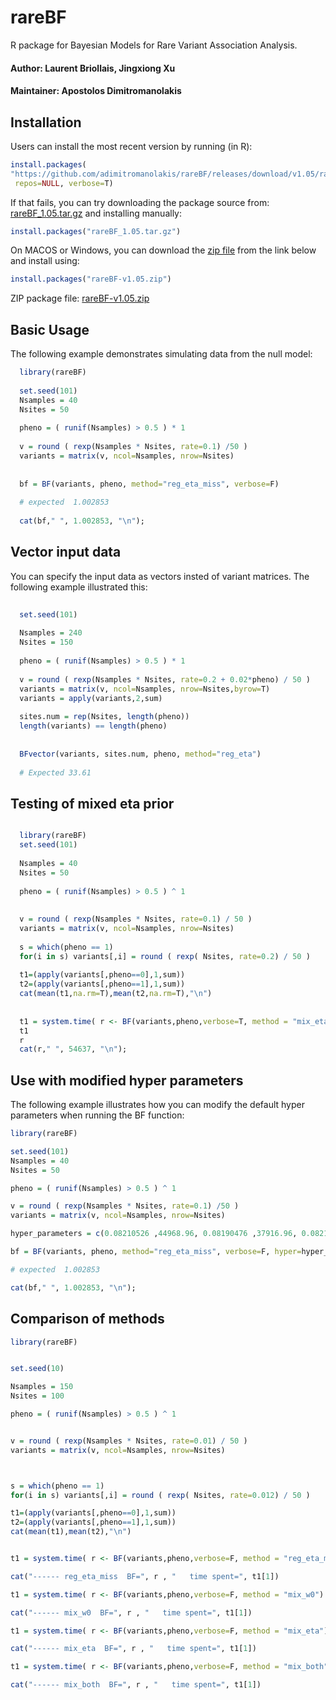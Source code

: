 # rareBF


R package for Bayesian Models for Rare Variant Association Analysis.

#### Author: Laurent Briollais, Jingxiong Xu 
#### Maintainer: Apostolos Dimitromanolakis

## Installation

Users can install the most recent version by running (in R):

```R
install.packages(
"https://github.com/adimitromanolakis/rareBF/releases/download/v1.05/rareBF_1.05.tar.gz",
 repos=NULL, verbose=T)
```

If that fails, you can try downloading the package source from: [rareBF_1.05.tar.gz](https://github.com/adimitromanolakis/rareBF/releases/download/v1.05/rareBF_1.05.tar.gz) and installing manually:

```R
install.packages("rareBF_1.05.tar.gz")
```



On MACOS or Windows, you can download the [zip file](https://github.com/adimitromanolakis/rareBF/releases/download/v1.05/rareBF-v1.05.zip) from the link below and install using: 
```R
install.packages("rareBF-v1.05.zip")
```

ZIP package file: [rareBF-v1.05.zip](https://github.com/adimitromanolakis/rareBF/releases/download/v1.05/rareBF-v1.05.zip)



## Basic Usage

The following example demonstrates simulating data from the null model:


```R
  library(rareBF)
  
  set.seed(101)
  Nsamples = 40
  Nsites = 50
  
  pheno = ( runif(Nsamples) > 0.5 ) * 1
  
  v = round ( rexp(Nsamples * Nsites, rate=0.1) /50 ) 
  variants = matrix(v, ncol=Nsamples, nrow=Nsites)
  
  
  bf = BF(variants, pheno, method="reg_eta_miss", verbose=F)
 
  # expected  1.002853
  
  cat(bf," ", 1.002853, "\n");

```
## Vector input data

You can specify the input data as vectors insted of variant matrices. The following example illustrated this:

```R
 
  set.seed(101)
  
  Nsamples = 240
  Nsites = 150
  
  pheno = ( runif(Nsamples) > 0.5 ) * 1
  
  v = round ( rexp(Nsamples * Nsites, rate=0.2 + 0.02*pheno) / 50 ) 
  variants = matrix(v, ncol=Nsamples, nrow=Nsites,byrow=T)
  variants = apply(variants,2,sum)
  
  sites.num = rep(Nsites, length(pheno))
  length(variants) == length(pheno)
  
  
  BFvector(variants, sites.num, pheno, method="reg_eta") 
  
  # Expected 33.61

```


## Testing of mixed eta prior


```R

  library(rareBF)
  set.seed(101)
  
  Nsamples = 40
  Nsites = 50
  
  pheno = ( runif(Nsamples) > 0.5 ) ^ 1
  
  
  v = round ( rexp(Nsamples * Nsites, rate=0.1) / 50 ) 
  variants = matrix(v, ncol=Nsamples, nrow=Nsites)
    
  s = which(pheno == 1)
  for(i in s) variants[,i] = round ( rexp( Nsites, rate=0.2) / 50 )   
  
  t1=(apply(variants[,pheno==0],1,sum))
  t2=(apply(variants[,pheno==1],1,sum))
  cat(mean(t1,na.rm=T),mean(t2,na.rm=T),"\n")
  
  
  t1 = system.time( r <- BF(variants,pheno,verbose=T, method = "mix_eta") )
  t1  
  r
  cat(r," ", 54637, "\n");

```


## Use with modified hyper parameters

The following example illustrates how you can modify the default hyper parameters when running the BF function:

```R
library(rareBF)

set.seed(101)
Nsamples = 40
Nsites = 50

pheno = ( runif(Nsamples) > 0.5 ) ^ 1

v = round ( rexp(Nsamples * Nsites, rate=0.1) /50 ) 
variants = matrix(v, ncol=Nsamples, nrow=Nsites)

hyper_parameters = c(0.08210526 ,44968.96, 0.08190476 ,37916.96, 0.08210526, 44968.96 )

bf = BF(variants, pheno, method="reg_eta_miss", verbose=F, hyper=hyper_parameters)

# expected  1.002853

cat(bf," ", 1.002853, "\n");
```

## Comparison of methods


```R
library(rareBF)


set.seed(10)

Nsamples = 150
Nsites = 100

pheno = ( runif(Nsamples) > 0.5 ) ^ 1


v = round ( rexp(Nsamples * Nsites, rate=0.01) / 50 ) 
variants = matrix(v, ncol=Nsamples, nrow=Nsites)



s = which(pheno == 1)
for(i in s) variants[,i] = round ( rexp( Nsites, rate=0.012) / 50 )   

t1=(apply(variants[,pheno==0],1,sum))
t2=(apply(variants[,pheno==1],1,sum))
cat(mean(t1),mean(t2),"\n")


t1 = system.time( r <- BF(variants,pheno,verbose=F, method = "reg_eta_miss") )

cat("------ reg_eta_miss  BF=", r , "   time spent=", t1[1])

t1 = system.time( r <- BF(variants,pheno,verbose=F, method = "mix_w0") )

cat("------ mix_w0  BF=", r , "   time spent=", t1[1])

t1 = system.time( r <- BF(variants,pheno,verbose=F, method = "mix_eta") )

cat("------ mix_eta  BF=", r , "   time spent=", t1[1])

t1 = system.time( r <- BF(variants,pheno,verbose=F, method = "mix_both") )

cat("------ mix_both  BF=", r , "   time spent=", t1[1])

```


